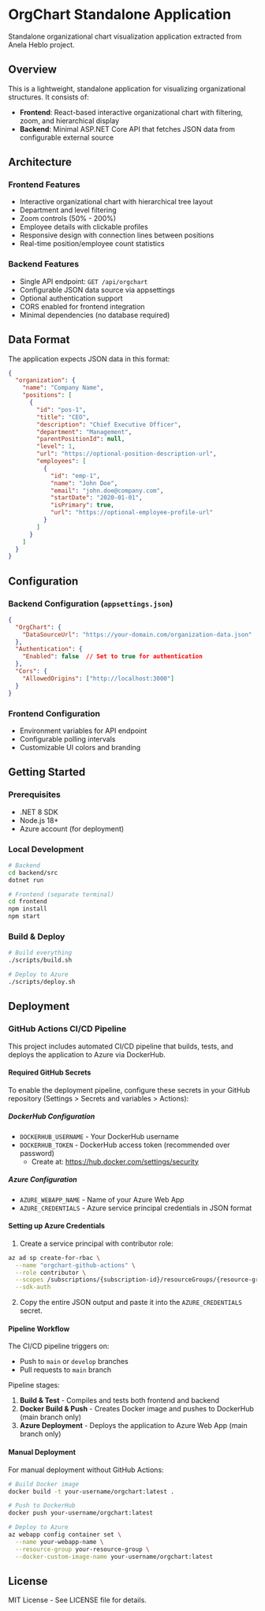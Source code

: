 # OrgChart Standalone Application

Standalone organizational chart visualization application extracted from Anela Heblo project.

## Overview

This is a lightweight, standalone application for visualizing organizational structures. It consists of:
- **Frontend**: React-based interactive organizational chart with filtering, zoom, and hierarchical display
- **Backend**: Minimal ASP.NET Core API that fetches JSON data from configurable external source

## Architecture

### Frontend Features
- Interactive organizational chart with hierarchical tree layout
- Department and level filtering
- Zoom controls (50% - 200%)
- Employee details with clickable profiles
- Responsive design with connection lines between positions
- Real-time position/employee count statistics

### Backend Features
- Single API endpoint: `GET /api/orgchart`
- Configurable JSON data source via appsettings
- Optional authentication support
- CORS enabled for frontend integration
- Minimal dependencies (no database required)

## Data Format

The application expects JSON data in this format:
```json
{
  "organization": {
    "name": "Company Name",
    "positions": [
      {
        "id": "pos-1",
        "title": "CEO",
        "description": "Chief Executive Officer",
        "department": "Management",
        "parentPositionId": null,
        "level": 1,
        "url": "https://optional-position-description-url",
        "employees": [
          {
            "id": "emp-1",
            "name": "John Doe",
            "email": "john.doe@company.com",
            "startDate": "2020-01-01",
            "isPrimary": true,
            "url": "https://optional-employee-profile-url"
          }
        ]
      }
    ]
  }
}
```

## Configuration

### Backend Configuration (`appsettings.json`)
```json
{
  "OrgChart": {
    "DataSourceUrl": "https://your-domain.com/organization-data.json"
  },
  "Authentication": {
    "Enabled": false  // Set to true for authentication
  },
  "Cors": {
    "AllowedOrigins": ["http://localhost:3000"]
  }
}
```

### Frontend Configuration
- Environment variables for API endpoint
- Configurable polling intervals
- Customizable UI colors and branding

## Getting Started

### Prerequisites
- .NET 8 SDK
- Node.js 18+
- Azure account (for deployment)

### Local Development
```bash
# Backend
cd backend/src
dotnet run

# Frontend (separate terminal)
cd frontend
npm install
npm start
```

### Build & Deploy
```bash
# Build everything
./scripts/build.sh

# Deploy to Azure
./scripts/deploy.sh
```

## Deployment

### GitHub Actions CI/CD Pipeline

This project includes automated CI/CD pipeline that builds, tests, and deploys the application to Azure via DockerHub.

#### Required GitHub Secrets

To enable the deployment pipeline, configure these secrets in your GitHub repository (Settings > Secrets and variables > Actions):

##### DockerHub Configuration
- `DOCKERHUB_USERNAME` - Your DockerHub username
- `DOCKERHUB_TOKEN` - DockerHub access token (recommended over password)
  - Create at: https://hub.docker.com/settings/security

##### Azure Configuration
- `AZURE_WEBAPP_NAME` - Name of your Azure Web App
- `AZURE_CREDENTIALS` - Azure service principal credentials in JSON format

#### Setting up Azure Credentials

1. Create a service principal with contributor role:
```bash
az ad sp create-for-rbac \
  --name "orgchart-github-actions" \
  --role contributor \
  --scopes /subscriptions/{subscription-id}/resourceGroups/{resource-group-name} \
  --sdk-auth
```

2. Copy the entire JSON output and paste it into the `AZURE_CREDENTIALS` secret.

#### Pipeline Workflow

The CI/CD pipeline triggers on:
- Push to `main` or `develop` branches
- Pull requests to `main` branch

Pipeline stages:
1. **Build & Test** - Compiles and tests both frontend and backend
2. **Docker Build & Push** - Creates Docker image and pushes to DockerHub (main branch only)
3. **Azure Deployment** - Deploys the application to Azure Web App (main branch only)

#### Manual Deployment

For manual deployment without GitHub Actions:

```bash
# Build Docker image
docker build -t your-username/orgchart:latest .

# Push to DockerHub
docker push your-username/orgchart:latest

# Deploy to Azure
az webapp config container set \
  --name your-webapp-name \
  --resource-group your-resource-group \
  --docker-custom-image-name your-username/orgchart:latest
```

## License

MIT License - See LICENSE file for details.